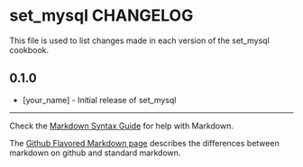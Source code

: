 set_mysql CHANGELOG
===================

This file is used to list changes made in each version of the set_mysql cookbook.

0.1.0
-----
- [your_name] - Initial release of set_mysql

- - -
Check the [Markdown Syntax Guide](http://daringfireball.net/projects/markdown/syntax) for help with Markdown.

The [Github Flavored Markdown page](http://github.github.com/github-flavored-markdown/) describes the differences between markdown on github and standard markdown.
